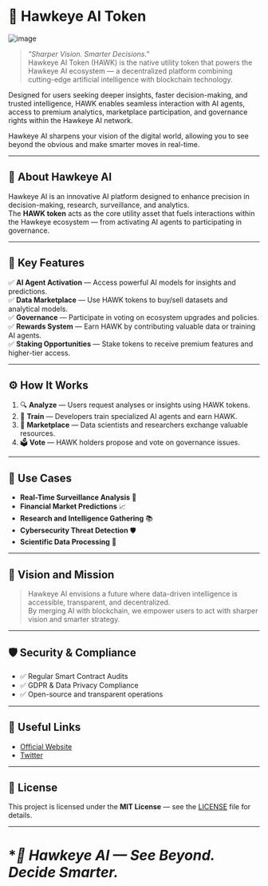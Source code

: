 # **🦅 Hawkeye AI Token**

![image](https://i.imgur.com/TVLlrOt.jpeg)

> *"Sharper Vision. Smarter Decisions."*  
> Hawkeye AI Token (HAWK) is the native utility token that powers the Hawkeye AI ecosystem — a decentralized platform combining cutting-edge artificial intelligence with blockchain technology.

Designed for users seeking deeper insights, faster decision-making, and trusted intelligence, HAWK enables seamless interaction with AI agents, access to premium analytics, marketplace participation, and governance rights within the Hawkeye AI network.

Hawkeye AI sharpens your vision of the digital world, allowing you to see beyond the obvious and make smarter moves in real-time.

---

## **🚀 About Hawkeye AI**

Hawkeye AI is an innovative AI platform designed to enhance precision in decision-making, research, surveillance, and analytics.  
The **HAWK token** acts as the core utility asset that fuels interactions within the Hawkeye ecosystem — from activating AI agents to participating in governance.

---

## **🌟 Key Features**

✅ **AI Agent Activation** — Access powerful AI models for insights and predictions.  
✅ **Data Marketplace** — Use HAWK tokens to buy/sell datasets and analytical models.  
✅ **Governance** — Participate in voting on ecosystem upgrades and policies.  
✅ **Rewards System** — Earn HAWK by contributing valuable data or training AI agents.  
✅ **Staking Opportunities** — Stake tokens to receive premium features and higher-tier access.

---

## **⚙️ How It Works**

1. 🔍 **Analyze** — Users request analyses or insights using HAWK tokens.
2. 🧠 **Train** — Developers train specialized AI agents and earn HAWK.
3. 🛒 **Marketplace** — Data scientists and researchers exchange valuable resources.
4. 🗳️ **Vote** — HAWK holders propose and vote on governance issues.

---

## **🧠 Use Cases**

- **Real-Time Surveillance Analysis** 📸  
- **Financial Market Predictions** 📈  
- **Research and Intelligence Gathering** 📚  
- **Cybersecurity Threat Detection** 🛡️  
- **Scientific Data Processing** 🧬  

---

## **🔮 Vision and Mission**

> Hawkeye AI envisions a future where data-driven intelligence is accessible, transparent, and decentralized.  
> By merging AI with blockchain, we empower users to act with sharper vision and smarter strategy.

---

## **🛡️ Security & Compliance**

- ✅ Regular Smart Contract Audits  
- ✅ GDPR & Data Privacy Compliance  
- ✅ Open-source and transparent operations

---

## **🔗 Useful Links**

- [Official Website](https://your-website.com)
- [Twitter](https://twitter.com/your-twitter)

---

## **📜 License**

This project is licensed under the **MIT License** — see the [LICENSE](LICENSE) file for details.

---

# **🦅 Hawkeye AI — *See Beyond. Decide Smarter.**

